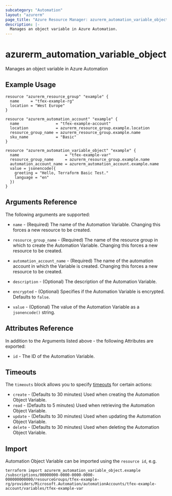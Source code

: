 ```yaml
---
subcategory: "Automation"
layout: "azurerm"
page_title: "Azure Resource Manager: azurerm_automation_variable_object"
description: |-
  Manages an object variable in Azure Automation.
---
```


# azurerm_automation_variable_object

Manages an object variable in Azure Automation

## Example Usage

```hcl
resource "azurerm_resource_group" "example" {
  name     = "tfex-example-rg"
  location = "West Europe"
}

resource "azurerm_automation_account" "example" {
  name                = "tfex-example-account"
  location            = azurerm_resource_group.example.location
  resource_group_name = azurerm_resource_group.example.name
  sku_name            = "Basic"
}

resource "azurerm_automation_variable_object" "example" {
  name                    = "tfex-example-var"
  resource_group_name     = azurerm_resource_group.example.name
  automation_account_name = azurerm_automation_account.example.name
  value = jsonencode({
    greeting = "Hello, Terraform Basic Test."
    language = "en"
  })
}
```

## Arguments Reference

The following arguments are supported:

* `name` - (Required) The name of the Automation Variable. Changing this forces a new resource to be created.

* `resource_group_name` - (Required) The name of the resource group in which to create the Automation Variable. Changing this forces a new resource to be created.

* `automation_account_name` - (Required) The name of the automation account in which the Variable is created. Changing this forces a new resource to be created.

* `description` - (Optional) The description of the Automation Variable.

* `encrypted` - (Optional) Specifies if the Automation Variable is encrypted. Defaults to `false`.

* `value` - (Optional) The value of the Automation Variable as a `jsonencode()` string.

## Attributes Reference

In addition to the Arguments listed above - the following Attributes are exported:

* `id` - The ID of the Automation Variable.

## Timeouts

The `timeouts` block allows you to specify [timeouts](https://developer.hashicorp.com/terraform/language/resources/configure#define-operation-timeouts) for certain actions:

* `create` - (Defaults to 30 minutes) Used when creating the Automation Object Variable.
* `read` - (Defaults to 5 minutes) Used when retrieving the Automation Object Variable.
* `update` - (Defaults to 30 minutes) Used when updating the Automation Object Variable.
* `delete` - (Defaults to 30 minutes) Used when deleting the Automation Object Variable.

## Import

Automation Object Variable can be imported using the `resource id`, e.g.

```shell
terraform import azurerm_automation_variable_object.example /subscriptions/00000000-0000-0000-0000-000000000000/resourceGroups/tfex-example-rg/providers/Microsoft.Automation/automationAccounts/tfex-example-account/variables/tfex-example-var
```
